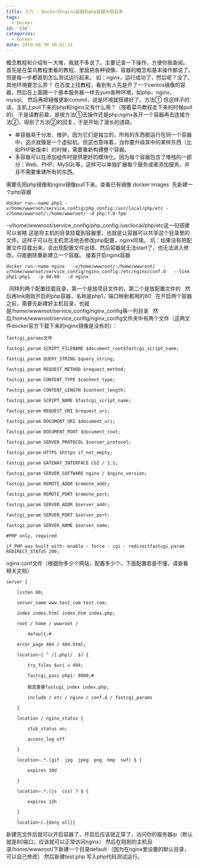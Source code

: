 ```yaml
---
title: 入门 - Docker将nginx容器和php容器关联起来
tags:
  - Docker
id: '156'
categories:
  - Docker
date: 2019-08-30 10:42:31
---
```


概念教程和介绍有一大堆，我就不多说了。主要记录一下操作，方便你我查阅。 首先是在菜鸟教程里看的教程，里面把各种镜像、容器的概念和基本操作都说了。但是每一步都直到怎么测试运行起来。 如：nginx，运行成功了，然后呢？没了。其他环境要怎么弄？ 在百度上找教程，看到有人先是开了一个centos镜像的容器，然后在上面跟一个基本服务器一样去yum各种环境，如php、nginx、mysql。 然后再把镜像更新commit，说是环境就搭建好了。方法① 但这样子的话，主机上pull下来的php和nginx又有什么用？（按着菜鸟教程走下来的时候pull的） 于是请教前辈，是按方法①去操作还是php,nginx各开一个容器再去连接方法②，得到了方法②的回复，于是开始了漫长的道路。

*   单容器易于分发、维护。因为它们是独立的，所有的东西都运行在同一个容器中，这点就像是一个虚拟机。但这也意味着，当你要升级其中的某样东西（比如PHP新版本）的时候，需要重新构建整个容器。
*   多容器可以在添加组件时提供更好的模块化。因为每个容器包含了堆栈的一部分：Web、PHP、MySQL等，这样可以单独扩展每个服务或者添加服务，并且不需要重建所有的东西。

需要先把php镜像和nginx镜像pull下来。查看已有镜像 docker images  先新建一个php容器

```
docker run--name php1 -v/home/wwwroot/service_config/php_config:/usr/local/php/etc -v/home/wwwroot/:/home/wwwroot/ -d php:7.0-fpm
```

\-v/home/wwwroot/service\_config/php\_config:/usr/local/php/etc这一句搭建可以省略 这是将主机的目录挂载到容器里，也就是让容器可以共享这个目录里的文件。这样子可以在主机灵活地去修改php配置，nginx同理。 坑：如果没有把配置文件挂载出来，会出现配置文件出错，然后容器就无法start了，也无法进入修改，只能删除重新建立一个容器。 接着开启nginx容器

```
docker run--name nginx   -v/home/wwwroot/:/home/wwwroot/   -v/home/wwwroot/service_config/nginx_config:/etc/nginx/conf.d   --link php1:php1   -p 80:80   -d nginx
```

  同样的两个配置挂载目录，第一个是放项目文件的，第二个是放配置文件的   然后再link刚刚开启的php容器，名称是php1，端口映射都用的80   在开启两个容器之前，需要先新建好主机目录，也就是/home/wwwroot/service\_config/nginx\_config等一列目录   然后/home/wwwroot/service\_config/nginx\_config文件夹中有两个文件（这两文件docker官方下载下来的nginx镜像是没有的）： 

```
fastcgi_params文件

fastcgi_param SCRIPT_FILENAME $document_root$fastcgi_script_name;

fastcgi_param QUERY_STRING $query_string;

fastcgi_param REQUEST_METHOD $request_method;

fastcgi_param CONTENT_TYPE $content_type;

fastcgi_param CONTENT_LENGTH $content_length;

fastcgi_param SCRIPT_NAME $fastcgi_script_name;

fastcgi_param REQUEST_URI $request_uri;

fastcgi_param DOCUMENT_URI $document_uri;

fastcgi_param DOCUMENT_ROOT $document_root;

fastcgi_param SERVER_PROTOCOL $server_protocol;

fastcgi_param HTTPS $https if_not_empty;

fastcgi_param GATEWAY_INTERFACE CGI / 1.1;

fastcgi_param SERVER_SOFTWARE nginx / $nginx_version;

fastcgi_param REMOTE_ADDR $remote_addr;

fastcgi_param REMOTE_PORT $remote_port;

fastcgi_param SERVER_ADDR $server_addr;

fastcgi_param SERVER_PORT $server_port;

fastcgi_param SERVER_NAME $server_name;

#PHP only, required

if PHP was built with--enable - force - cgi - redirectfastcgi_param REDIRECT_STATUS 200;
```

nginx.conf文件（根据你多少个网站，配置多少个。下面配置若是不懂，请查看相关文档）

```
server {

    listen 80;

    server_name www.test.com test.com;

    index index.html index.htm index.php;

    root / home / wwwroot /

        default;#

    error_page 404 / 404.html;

    location~[ ^ /].php(/  $) {

        try_files $uri = 404;

        fastcgi_pass php1: 9000;#

        极其重要fastcgi_index index.php;

        include / etc / nginx / conf.d / fastcgi_params

    }

    location / nginx_status {

        stub_status on;

        access_log off

    }

    location~.*.(gif  jpg  jpeg  png  bmp  swf) $ {

        expires 30d

    }

    location~.*.(js  css) ? $ {

        expires 12h

    }

    location~/.{deny all}}
```

新建完文件后就可以开启容器了，开启后应该就正常了，访问你的服务器ip（默认就是80端口，应该就可以正常访问nginx） 然后在刚刚的主机目录/home/wwwroot/下新建一个目录default （因为在nginx里设置的默认目录，可以自己修改） 然后新建test.php 写入php代码测试运行。